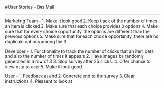 #User Stories - Bus Mall
___

Marketing Team -
	1. Make it look good
	2. Keep track of the number of times an item is clicked
	3. Make sure that each choice provides 3 options
	4. Make sure that for every choice opportunity, the options are different than the previous options
	5. Make sure that for each choice opportunity, there are no duplicate options among the 3
	
Developer - 
	1. Functionality to track the number of clicks that an item gets and also the number of times it appears
	2. Have images be randomly generated in a row of 3
	3. Stop survey after 25 clicks.
	4. Offer chance to view data to user
	5. Make it look good.
	
User - 
	1. Feedback at end
	2. Concrete end to the survey
	3. Clear instructions
	4. Pleasent to look at